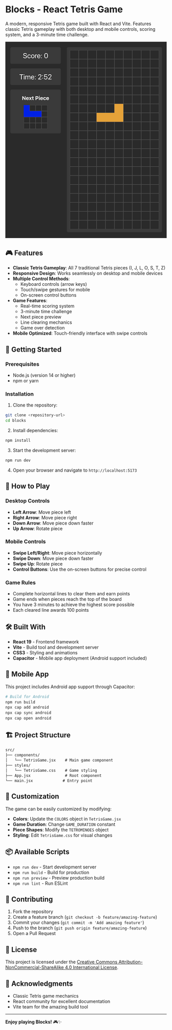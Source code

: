 # Blocks - React Tetris Game

A modern, responsive Tetris game built with React and Vite. Features classic Tetris gameplay with both desktop and mobile controls, scoring system, and a 3-minute time challenge.

![Tetris Game Screenshot](Screenshot.png)

## 🎮 Features

- **Classic Tetris Gameplay**: All 7 traditional Tetris pieces (I, J, L, O, S, T, Z)
- **Responsive Design**: Works seamlessly on desktop and mobile devices
- **Multiple Control Methods**:
  - Keyboard controls (arrow keys)
  - Touch/swipe gestures for mobile
  - On-screen control buttons
- **Game Features**:
  - Real-time scoring system
  - 3-minute time challenge
  - Next piece preview
  - Line clearing mechanics
  - Game over detection
- **Mobile Optimized**: Touch-friendly interface with swipe controls

## 🚀 Getting Started

### Prerequisites

- Node.js (version 14 or higher)
- npm or yarn

### Installation

1. Clone the repository:
```bash
git clone <repository-url>
cd blocks
```

2. Install dependencies:
```bash
npm install
```

3. Start the development server:
```bash
npm run dev
```

4. Open your browser and navigate to `http://localhost:5173`

## 🎯 How to Play

### Desktop Controls
- **Left Arrow**: Move piece left
- **Right Arrow**: Move piece right
- **Down Arrow**: Move piece down faster
- **Up Arrow**: Rotate piece

### Mobile Controls
- **Swipe Left/Right**: Move piece horizontally
- **Swipe Down**: Move piece down faster
- **Swipe Up**: Rotate piece
- **Control Buttons**: Use the on-screen buttons for precise control

### Game Rules
- Complete horizontal lines to clear them and earn points
- Game ends when pieces reach the top of the board
- You have 3 minutes to achieve the highest score possible
- Each cleared line awards 100 points

## 🛠️ Built With

- **React 19** - Frontend framework
- **Vite** - Build tool and development server
- **CSS3** - Styling and animations
- **Capacitor** - Mobile app deployment (Android support included)

## 📱 Mobile App

This project includes Android app support through Capacitor:

```bash
# Build for Android
npm run build
npx cap add android
npx cap sync android
npx cap open android
```

## 🏗️ Project Structure

```
src/
├── components/
│   └── TetrisGame.jsx    # Main game component
├── styles/
│   └── TetrisGame.css    # Game styling
├── App.jsx               # Root component
└── main.jsx             # Entry point
```

## 🎨 Customization

The game can be easily customized by modifying:

- **Colors**: Update the `COLORS` object in `TetrisGame.jsx`
- **Game Duration**: Change `GAME_DURATION` constant
- **Piece Shapes**: Modify the `TETROMINOES` object
- **Styling**: Edit `TetrisGame.css` for visual changes

## 📦 Available Scripts

- `npm run dev` - Start development server
- `npm run build` - Build for production
- `npm run preview` - Preview production build
- `npm run lint` - Run ESLint

## 🤝 Contributing

1. Fork the repository
2. Create a feature branch (`git checkout -b feature/amazing-feature`)
3. Commit your changes (`git commit -m 'Add amazing feature'`)
4. Push to the branch (`git push origin feature/amazing-feature`)
5. Open a Pull Request

## 📄 License

This project is licensed under the [Creative Commons Attribution-NonCommercial-ShareAlike 4.0 International License](LICENSE).

## 🎉 Acknowledgments

- Classic Tetris game mechanics
- React community for excellent documentation
- Vite team for the amazing build tool

---

**Enjoy playing Blocks!** 🎮✨
